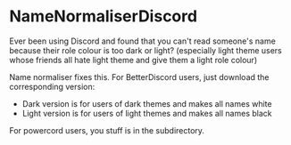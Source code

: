 # NameNormaliserDiscord

Ever been using Discord and found that you can't read someone's name because their role colour is too dark or light? (especially light theme users whose friends all hate light theme and give them a light role colour)

Name normaliser fixes this. For BetterDiscord users, just download the corresponding version:
- Dark version is for users of dark themes and makes all names white
- Light version is for users of light themes and makes all names black

For powercord users, you stuff is in the subdirectory.
